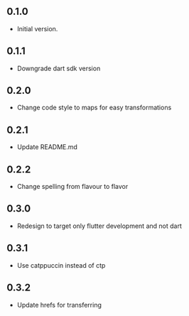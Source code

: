 ## 0.1.0

- Initial version.

## 0.1.1

- Downgrade dart sdk version

## 0.2.0

- Change code style to maps for easy transformations

## 0.2.1

- Update README.md

## 0.2.2

- Change spelling from flavour to flavor

## 0.3.0

- Redesign to target only flutter development and not dart

## 0.3.1

- Use catppuccin instead of ctp

## 0.3.2

- Update hrefs for transferring 